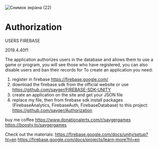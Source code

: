 ![Снимок экрана (22)](https://user-images.githubusercontent.com/80009985/218244872-61be248e-55aa-4522-bd70-7803ec855191.png)
# Authorization

 USERS FIREBASE
 
2019.4.40f1

The application authorizes users in the database and allows them to use a game or program, you will see those who have registered, you can also disable users and ban their records for
To create an application you need:
1) register in firebase https://firebase.google.com/
2) download the firebase sdk from the official website or use https://github.com/sayger/FIREBASE-SDK-UNITY
3) create an application on the site and get your JSON file
4) replace my file, then from firebase sdk install packages (FirebaseAnalytics, FirebaseAuth, FirebaseDatabase) to this project: https://github.com/sayger/Authorization

buy me coffee https://www.donationalerts.com/r/saygergames
              https://boosty.to/saygergames

Check out the materials: https://firebase.google.com/docs/unity/setup?hl=en
https://firebase.google.com/docs/projects/learn-more?hl=en
